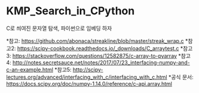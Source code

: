 # KMP_Search_in_CPython
C로 씌여진 문자열 탐색, 파이썬으로 임베딩 하자


*참고: https://github.com/abonaca/streakline/blob/master/streak_wrap.c
*참고2: https://scipy-cookbook.readthedocs.io/_downloads/C_arraytest.c
*참고3: https://stackoverflow.com/questions/12582875/c-array-to-pyarray
*참고4: http://notes.secretsauce.net/notes/2017/07/23_interfacing-numpy-and-c-an-example.html
*참고5: http://scipy-lectures.org/advanced/interfacing_with_c/interfacing_with_c.html
*공식 문서: https://docs.scipy.org/doc/numpy-1.14.0/reference/c-api.array.html
